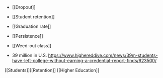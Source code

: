   - [[Dropout]]
  - [[Student retention]]
  - [[Graduation rate]]
  - [[Persistence]]
  - [[Weed-out class]]

  - 39 million in U.S.
    https://www.highereddive.com/news/39m-students-have-left-college-without-earning-a-credential-report-finds/623500/

[[Students]][[Retention]]
[[Higher Education]]
